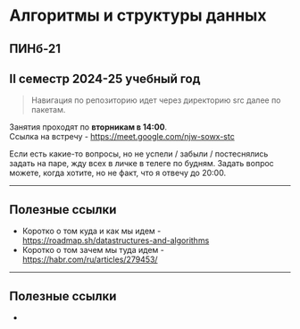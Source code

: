 # Алгоритмы и структуры данных
## ПИНб-21
## II семестр 2024-25 учебный год

> Навигация по репозиторию идет через директорию src далее по пакетам.

Занятия проходят по **вторникам в 14:00**. \
Ссылка на встречу - https://meet.google.com/njw-sowx-stc

Если есть какие-то вопросы, но не успели / забыли / постеснялись задать на паре, жду всех в личке в телеге по будням.
Задать вопрос можете, когда хотите, но не факт, что я отвечу до 20:00.
___
## Полезные ссылки

- Коротко о том куда и как мы идем - https://roadmap.sh/datastructures-and-algorithms
- Коротко о том зачем мы туда идем - https://habr.com/ru/articles/279453/
___

## Полезные ссылки

-  